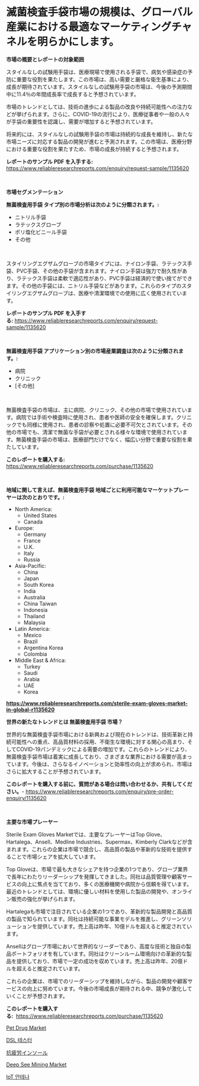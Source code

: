 <p><h1>滅菌検査手袋市場の規模は、グローバル産業における最適なマーケティングチャネルを明らかにします。</h1></p><p><strong>市場の概要とレポートの対象範囲</strong></p>
<p><p>スタイルなしの試験用手袋は、医療現場で使用される手袋で、病気や感染症の予防に重要な役割を果たします。この市場は、高い需要と厳格な衛生基準により、成長が期待されています。スタイルなしの試験用手袋の市場は、今後の予測期間中に11.4％の年間成長率で成長すると予想されています。</p><p>市場のトレンドとしては、技術の進歩による製品の改良や持続可能性への注力などが挙げられます。さらに、COVID-19の流行により、医療従事者や一般の人々が手袋の重要性を認識し、需要が増加すると予想されています。</p><p>将来的には、スタイルなしの試験用手袋の市場は持続的な成長を維持し、新たな市場ニーズに対応する製品の開発が進むと予測されます。この市場は、医療分野における重要な役割を果たすため、市場の成長が持続すると予想されます。</p></p>
<p><strong>レポートのサンプル PDF を入手する:</strong> <a href="https://www.reliableresearchreports.com/enquiry/request-sample/1135620">https://www.reliableresearchreports.com/enquiry/request-sample/1135620</a></p>
<p>&nbsp;</p>
<p><strong>市場セグメンテーション</strong></p>
<p><strong>無菌検査用手袋 タイプ別の市場分析は次のように分類されます。:</strong></p>
<p><ul><li>ニトリル手袋</li><li>ラテックスグローブ</li><li>ポリ塩化ビニール手袋</li><li>その他</li></ul></p>
<p>&nbsp;</p>
<p><p>スタイリングエグザムグローブの市場タイプには、ナイロン手袋、ラテックス手袋、PVC手袋、その他の手袋が含まれます。ナイロン手袋は強力で耐久性があり、ラテックス手袋は柔軟で適応性があり、PVC手袋は経済的で使い捨てができます。その他の手袋には、ニトリル手袋などがあります。これらのタイプのスタイリングエグザムグローブは、医療や清潔環境での使用に広く使用されています。</p></p>
<p><strong>レポートのサンプル PDF を入手する:</strong>&nbsp;<a href="https://www.reliableresearchreports.com/enquiry/request-sample/1135620">https://www.reliableresearchreports.com/enquiry/request-sample/1135620</a></p>
<p>&nbsp;</p>
<p><strong> 無菌検査用手袋 アプリケーション別の市場産業調査は次のように分類されます。:</strong></p>
<p><ul><li>病院</li><li>クリニック</li><li>[その他]</li></ul></p>
<p>&nbsp;</p>
<p><p>無菌検査手袋の市場は、主に病院、クリニック、その他の市場で使用されています。病院では手術や検査時に使用され、患者や医師の安全を確保します。クリニックでも同様に使用され、患者の診察や処置に必要不可欠とされています。その他の市場でも、清潔で無菌な手袋が必要とされる様々な環境で使用されています。無菌検査手袋の市場は、医療部門だけでなく、幅広い分野で重要な役割を果たしています。</p></p>
<p><strong>このレポートを購入する:</strong>&nbsp; <a href="https://www.reliableresearchreports.com/purchase/1135620">https://www.reliableresearchreports.com/purchase/1135620</a></p>
<p>&nbsp;</p>
<p><strong>地域に関して言えば、無菌検査用手袋 地域ごとに利用可能なマーケットプレーヤーは次のとおりです。:</strong></p>
<p><ul>
    <li>
        North America:
        <ul>
            <li>United States</li>
            <li>Canada</li>
        </ul>
    </li>
    <li>
        Europe:
        <ul>
            <li>Germany</li>
            <li>France</li>
            <li>U.K.</li>
            <li>Italy</li>
            <li>Russia</li>
        </ul>
    </li>
    <li>
        Asia-Pacific:
        <ul>
            <li>China</li>
            <li>Japan</li>
            <li>South Korea</li>
            <li>India</li>
            <li>Australia</li>
            <li>China Taiwan</li>
            <li>Indonesia</li>
            <li>Thailand</li>
            <li>Malaysia</li>
        </ul>
    </li>
    <li>
        Latin America:
        <ul>
            <li>Mexico</li>
            <li>Brazil</li>
            <li>Argentina Korea</li>
            <li>Colombia</li>
        </ul>
    </li>
    <li>
        Middle East & Africa:
        <ul>
            <li>Turkey</li>
            <li>Saudi</li>
            <li>Arabia</li>
            <li>UAE</li>
            <li>Korea</li>
        </ul>
    </li>
    </ul></p>
<p><strong><a href="https://www.reliableresearchreports.com/sterile-exam-gloves-market-in-global-r1135620">https://www.reliableresearchreports.com/sterile-exam-gloves-market-in-global-r1135620</a></strong>&nbsp;</p>
<p><strong>世界の新たなトレンドとは 無菌検査用手袋 市場？</strong></p>
<p><p>世界的な無菌検査手袋市場における新興および現在のトレンドは、技術革新と持続可能性への重点、高品質材料の採用、不衛生な環境に対する関心の高まり、そしてCOVID-19パンデミックによる需要の増加です。これらのトレンドにより、無菌検査手袋市場は着実に成長しており、さまざまな業界における需要が高まっています。今後は、さらなるイノベーションと効率性の向上が求められ、市場はさらに拡大することが予想されています。</p></p>
<p><strong>このレポートを購入する前に、質問がある場合は問い合わせるか、共有してください。</strong>- <a href="https://www.reliableresearchreports.com/enquiry/pre-order-enquiry/1135620">https://www.reliableresearchreports.com/enquiry/pre-order-enquiry/1135620</a></p>
<p>&nbsp;</p>
<p><strong>主要な市場プレーヤー</strong></p>
<p><p>Sterile Exam Gloves Marketでは、主要なプレーヤーはTop Glove、Hartalega、Ansell、Medline Industries、Supermax、Kimberly Clarkなどが含まれます。これらの企業は市場で競合し、高品質の製品や革新的な技術を提供することで市場シェアを拡大しています。</p><p>Top Gloveは、市場で最も大きなシェアを持つ企業の1つであり、グローブ業界で長年にわたりリーダーシップを発揮してきました。同社は品質管理や顧客サービスの向上に焦点を当てており、多くの医療機関や病院から信頼を得ています。最近のトレンドとしては、環境に優しい材料を使用した製品の開発や、オンライン販売の強化が挙げられます。</p><p>Hartalegaも市場で注目されている企業の1つであり、革新的な製品開発と高品質の製品で知られています。同社は持続可能な事業モデルを推進し、グリーンソリューションを提供しています。売上高は昨年、10億ドルを超えると推定されています。</p><p>Ansellはグローブ市場において世界的なリーダーであり、高度な技術と独自の製品ポートフォリオを有しています。同社はクリーンルーム環境向けの革新的な製品を提供しており、市場で一定の成功を収めています。売上高は昨年、20億ドルを超えると推定されています。</p><p>これらの企業は、市場でのリーダーシップを維持しながら、製品の開発や顧客サービスの向上に努めています。今後の市場成長が期待される中、競争が激化していくことが予想されます。</p></p>
<p><strong>このレポートを購入する:</strong>&nbsp;&nbsp;<a href="https://www.reliableresearchreports.com/purchase/1135620">https://www.reliableresearchreports.com/purchase/1135620</a></p>
<p><p><a href="https://www.linkedin.com/pulse/decoding-pet-drug-market-metrics-share-trends-growth-patterns-dhdtf?trackingId=osZpp5j8r56kCa9b8chQZQ%3D%3D">Pet Drug Market</a></p><p><a href="https://medium.com/@santiagoiza565682023/dsl-%ED%85%8C%EC%8A%A4%ED%84%B0-%EC%8B%9C%EC%9E%A5-%EC%A1%B0%EC%82%AC-%EB%B3%B4%EA%B3%A0%EC%84%9C-2024%EB%85%84%EB%B6%80%ED%84%B0-2031%EB%85%84%EA%B9%8C%EC%A7%80%EC%9D%98-%EC%97%AD%EC%82%AC-%EB%B0%8F-%EC%98%88%EC%B8%A1-d0e477139e81">DSL 테스터</a></p><p><a href="https://medium.com/@keithpiper1905/%E3%82%A2%E3%83%B3%E3%83%81%E7%96%B2%E5%8A%B4%E3%82%A4%E3%83%B3%E3%82%BD%E3%83%BC%E3%83%AB%E5%B8%82%E5%A0%B4%E3%81%AF-%E5%B8%82%E5%A0%B4%E3%82%B7%E3%82%A7%E3%82%A2-%E5%B8%82%E5%A0%B4%E5%8B%95%E5%90%91-%E5%B8%82%E5%A0%B4%E6%88%90%E9%95%B7%E3%81%AB%E9%96%A2%E3%81%99%E3%82%8B%E6%83%85%E5%A0%B1%E3%82%92%E6%8F%90%E4%BE%9B%E3%81%97%E3%81%BE%E3%81%99-anchi-hir%C5%8D-ins%C5%8Dru-shij%C5%8D-wa-shij%C5%8D-shea-shij%C5%8D-d%C5%8Dk%C5%8D-940fa9ceadf7">抗疲労インソール</a></p><p><a href="https://www.linkedin.com/pulse/deep-see-mining-market-report-reveals-latest-trends-growth-opportunities-acbyf?trackingId=68If%2FmLLKh1aN7AQ44FYKw%3D%3D">Deep See Mining Market</a></p><p><a href="https://medium.com/@sweetums856856/%EC%82%AC%EB%AC%BC%EC%9D%B8%ED%84%B0%EB%84%B7-%EC%95%88%ED%85%8C%EB%82%98-%EC%8B%9C%EC%9E%A5-%EB%B3%B4%EA%B3%A0%EC%84%9C%EB%8A%94-%EC%9D%B4-%EC%8B%9C%EC%9E%A5%EC%9D%98-%EC%B5%9C%EC%8B%A0-%ED%8A%B8%EB%A0%8C%EB%93%9C%EC%99%80-%EC%84%B1%EC%9E%A5-%EA%B8%B0%ED%9A%8C%EB%A5%BC-%EB%B0%9D%ED%98%80%EC%A4%8D%EB%8B%88%EB%8B%A4-aee397984238">IoT 안테나</a></p></p>